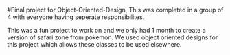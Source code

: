 #Final project for Object-Oriented-Design, This was completed in a group of 4 with everyone having seperate responsibilites.

This was a fun project to work on and we only had 1 month to create a version of safari zone from pokemon. We used object oriented designs for this project which allows these classes to be used elsewhere.
